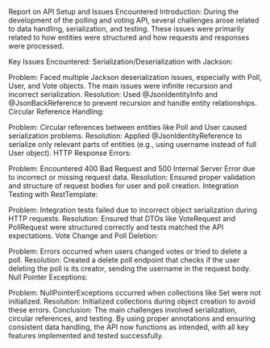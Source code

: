 Report on API Setup and Issues Encountered
Introduction:
During the development of the polling and voting API, several challenges arose related to data handling, serialization, and testing. These issues were primarily related to how entities were structured and how requests and responses were processed.

Key Issues Encountered:
Serialization/Deserialization with Jackson:

Problem: Faced multiple Jackson deserialization issues, especially with Poll, User, and Vote objects. The main issues were infinite recursion and incorrect serialization.
Resolution: Used @JsonIdentityInfo and @JsonBackReference to prevent recursion and handle entity relationships.
Circular Reference Handling:

Problem: Circular references between entities like Poll and User caused serialization problems.
Resolution: Applied @JsonIdentityReference to serialize only relevant parts of entities (e.g., using username instead of full User object).
HTTP Response Errors:

Problem: Encountered 400 Bad Request and 500 Internal Server Error due to incorrect or missing request data.
Resolution: Ensured proper validation and structure of request bodies for user and poll creation.
Integration Testing with RestTemplate:

Problem: Integration tests failed due to incorrect object serialization during HTTP requests.
Resolution: Ensured that DTOs like VoteRequest and PollRequest were structured correctly and tests matched the API expectations.
Vote Change and Poll Deletion:

Problem: Errors occurred when users changed votes or tried to delete a poll.
Resolution: Created a delete poll endpoint that checks if the user deleting the poll is its creator, sending the username in the request body.
Null Pointer Exceptions:

Problem: NullPointerExceptions occurred when collections like Set<VoteOption> were not initialized.
Resolution: Initialized collections during object creation to avoid these errors.
Conclusion:
The main challenges involved serialization, circular references, and testing. By using proper annotations and ensuring consistent data handling, the API now functions as intended, with all key features implemented and tested successfully.
